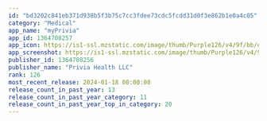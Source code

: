 ```yaml
---
id: "bd3202c841eb371d938b5f3b75c7cc3fdee73cdc5fcdd31d0f3e862b1e0a4c05"
category: "Medical"
app_name: "myPrivia"
app_id: 1364708257
app_icon: https://is1-ssl.mzstatic.com/image/thumb/Purple126/v4/9f/bb/e7/9fbbe70b-0d5d-5bc3-51df-381aea340968/AppIcon-0-0-1x_U007emarketing-0-7-0-85-220.png/1024x1024bb.png
app_screenshot: https://is1-ssl.mzstatic.com/image/thumb/Purple126/v4/9a/f6/42/9af64252-68cc-b584-3c40-68e105117517/9dcdae94-00b0-4b82-8cfc-61a447b9dfa9_2021_myPriviaApp_iPhone_6.5in_MockUp_Dashboard.jpg/1284x2778bb.png
publisher_id: 1364708256
publisher_name: "Privia Health LLC"
rank: 126
most_recent_release: 2024-01-18 00:00:00
release_count_in_past_year: 13
release_count_in_past_year_category: 11
release_count_in_past_year_top_in_category: 20
---
```


